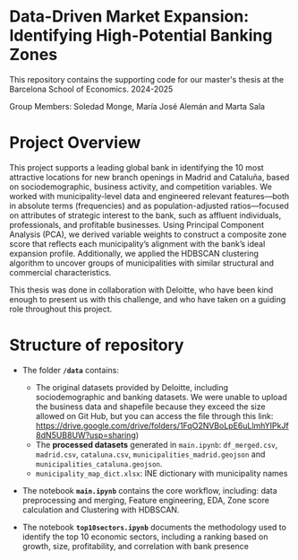 # Data-Driven Market Expansion: Identifying High-Potential Banking Zones
This repository contains the supporting code for our master's thesis at the Barcelona School of Economics. 2024-2025

Group Members: Soledad Monge, María José Alemán and Marta Sala

# Project Overview
This project supports a leading global bank in identifying the 10 most attractive locations for new branch openings in Madrid and Cataluña, based on sociodemographic, business activity, and competition variables. We worked with municipality-level data and engineered relevant features—both in absolute terms (frequencies) and as population-adjusted ratios—focused on attributes of strategic interest to the bank, such as affluent individuals, professionals, and profitable businesses. Using Principal Component Analysis (PCA), we derived variable weights to construct a composite zone score that reflects each municipality’s alignment with the bank’s ideal expansion profile. Additionally, we applied the HDBSCAN clustering algorithm to uncover groups of municipalities with similar structural and commercial characteristics.

This thesis was done in collaboration with Deloitte, who have been kind enough to present us with this challenge, and who have taken on a guiding role throughout this project.


# Structure of repository
- The folder **`/data`** contains:
  - The original datasets provided by Deloitte, including sociodemographic and banking datasets. We were unable to upload the business data and shapefile because they exceed the size allowed on Git Hub, but you can access the file through this link: https://drive.google.com/drive/folders/1FqO2NVBoLpE6uLlmhYIPkJf8dN5UB8UW?usp=sharing)
  - The **processed datasets** generated in `main.ipynb`: `df_merged.csv`, `madrid.csv`, `cataluna.csv`, `municipalities_madrid.geojson` and `municipalities_cataluna.geojson`.
  - `municipality_map_dict.xlsx`: INE dictionary with municipality names

- The notebook **`main.ipynb`** contains the core workflow, including: data preprocessing and merging, Feature engineering, EDA, Zone score calculation and Clustering with HDBSCAN. 

- The notebook **`top10sectors.ipynb`** documents the methodology used to identify the top 10 economic sectors, including a ranking based on growth, size, profitability, and correlation with bank presence  



